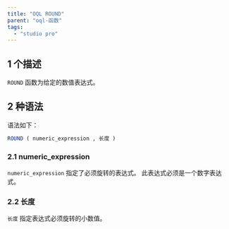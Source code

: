 ```yaml
---
title: "OQL ROUND"
parent: "oql-函数"
tags:
  - "studio pro"
---
```


## 1 个描述

`ROUND` 函数为给定的数值表达式。

## 2 种语法

语法如下：

```sql
ROUND ( numeric_expression , 长度 )
```

### 2.1 numeric_expression

`numeric_expression` 指定了必须旋转的表达式。 此表达式必须是一个数字表达式。

### 2.2 长度

`长度` 指定表达式必须旋转的小数值。
